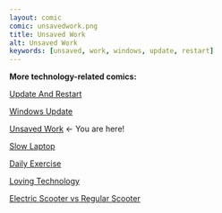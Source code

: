 ```yaml
---
layout: comic
comic: unsavedwork.png
title: Unsaved Work
alt: Unsaved Work
keywords: [unsaved, work, windows, update, restart]
---
```


__More technology-related comics:__

[Update And Restart](https://lolnein.com/2018/01/26/updateandrestart/)

[Windows Update](https://lolnein.com/2018/06/14/windowsupdate/)

[Unsaved Work](https://lolnein.com/2018/06/18/unsavedwork/) <- You are here!

[Slow Laptop](https://lolnein.com/2018/08/30/slowlaptop/)

[Daily Exercise](https://lolnein.com/2019/05/28/dailyexercise/)

[Loving Technology](https://lolnein.com/2019/11/06/lovingtechnology/)

[Electric Scooter vs Regular Scooter](https://lolnein.com/2019/11/12/electricscootervsregularscooter/)

